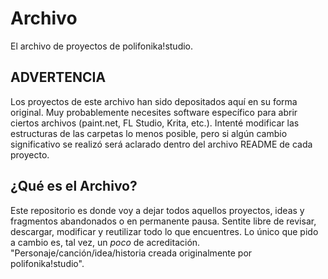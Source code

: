 # Archivo
El archivo de proyectos de polifonika!studio.

## **ADVERTENCIA**
Los proyectos de este archivo han sido depositados aquí en su forma original.
Muy probablemente necesites software específico para abrir ciertos archivos (paint.net, FL Studio, Krita, etc.).
Intenté modificar las estructuras de las carpetas lo menos posible, pero si algún cambio significativo se realizó será aclarado dentro del archivo README de cada proyecto.

## ¿Qué es el Archivo?
Este repositorio es donde voy a dejar todos aquellos proyectos, ideas y fragmentos abandonados o en permanente pausa. Sentite libre de revisar, descargar, modificar y reutilizar todo lo que encuentres. Lo único que pido a cambio es, tal vez, un *poco* de acreditación. "Personaje/canción/idea/historia creada originalmente por polifonika!studio".
